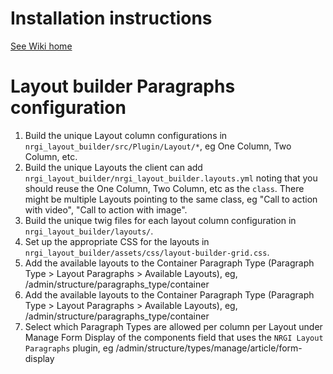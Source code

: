 # Installation instructions

[See Wiki home](https://gitlab.com/sb-dev-team/white-label-drupal-9/-/wikis/Home)

# Layout builder Paragraphs configuration

1. Build the unique Layout column configurations in `nrgi_layout_builder/src/Plugin/Layout/*`,
eg One Column, Two Column, etc.
1. Build the unique Layouts the client can add `nrgi_layout_builder/nrgi_layout_builder.layouts.yml`
noting that you should reuse the One Column, Two Column, etc as the `class`. There
might be multiple Layouts pointing to the same class, eg "Call to action with video",
"Call to action with image".
1. Build the unique twig files for each layout column configuration in `nrgi_layout_builder/layouts/`.
1. Set up the appropriate CSS for the layouts in `nrgi_layout_builder/assets/css/layout-builder-grid.css`.
1. Add the available layouts to the Container Paragraph Type (Paragraph Type > Layout Paragraphs >
Available Layouts), eg, /admin/structure/paragraphs_type/container
1. Add the available layouts to the Container Paragraph Type (Paragraph Type > Layout Paragraphs >
Available Layouts), eg, /admin/structure/paragraphs_type/container
1. Select which Paragraph Types are allowed per column per Layout under
Manage Form Display of the components field that uses the `NRGI Layout Paragraphs` plugin, eg
/admin/structure/types/manage/article/form-display

